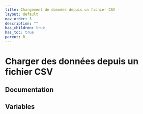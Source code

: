 ```yaml
---
title: Chargement de données depuis un fichier CSV
layout: default
nav_order: 3
description: ""
has_children: true
has_toc: true
parent: R
---
```


# Charger des données depuis un fichier CSV

## Documentation


## Variables
